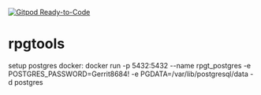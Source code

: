 [![Gitpod Ready-to-Code](https://img.shields.io/badge/Gitpod-Ready--to--Code-blue?logo=gitpod)](https://gitpod.io/#https://github.com/ChillDread/rpgtools-api) 

# rpgtools

setup postgres docker:
docker run -p 5432:5432 --name rpgt_postgres -e POSTGRES_PASSWORD=Gerrit8684! -e PGDATA=/var/lib/postgresql/data -d postgres